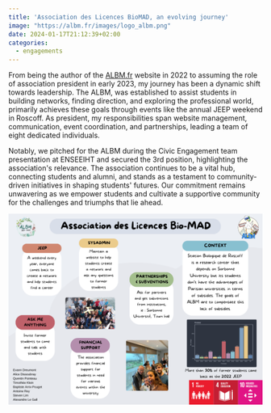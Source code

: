 ```yaml
---
title: 'Association des Licences BioMAD, an evolving journey'
image: "https://albm.fr/images/logo_albm.png"
date: 2024-01-17T21:12:39+02:00
categories:
  - engagements
---
```


From being the author of the [ALBM.fr](https://albm.fr) website in 2022 to assuming the role of association president in early 2023, my journey has been a dynamic shift towards leadership. The ALBM, was established to assist students in building networks, finding direction, and exploring the professional world, primarily achieves these goals through events like the annual JEEP weekend in Roscoff. As president, my responsibilities span website management, communication, event coordination, and partnerships, leading a team of eight dedicated individuals.

Notably, we pitched for the ALBM during the Civic Engagement team presentation at ENSEEIHT and secured the 3rd position, highlighting the association's relevance. The association continues to be a vital hub, connecting students and alumni, and stands as a testament to community-driven initiatives in shaping students' futures. Our commitment remains unwavering as we empower students and cultivate a supportive community for the challenges and triumphs that lie ahead.

![](affiche.png)